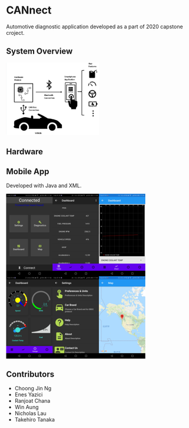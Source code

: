 # CANnect

Automotive diagnostic application developed as a part of 2020 capstone croject.

## System Overview
<img src="https://github.com/takehiro-code/CANnect/blob/master/img/system_overview.PNG"  width="50%">

## Hardware

## Mobile App

Developed with Java and XML.

<div class="row">
  <div class="column">
    <img src="https://github.com/takehiro-code/CANnect/blob/master/img/mainmenu.jpg" align="left" width="25%">
    <img src="https://github.com/takehiro-code/CANnect/blob/master/img/dashboard_table.jpg" align="left" width="25%">
    <img src="https://github.com/takehiro-code/CANnect/blob/master/img/dashboard_chart.jpg" align="left" width="25%">
  </div>
  <div class="column">
    <img src="https://github.com/takehiro-code/CANnect/blob/master/img/dashboard_meter.jpg" align="left" width="25%">
    <img src="https://github.com/takehiro-code/CANnect/blob/master/img/settings_menu.jpg" align="left" width="25%">
    <img src="https://github.com/takehiro-code/CANnect/blob/master/img/map.jpg" align="left" width="25%">
  </div>
</div>

## Contributors

- Choong Jin Ng
- Enes Yazici
- Ranjoat Chana
- Win Aung
- Nicholas Lau
- Takehiro Tanaka
